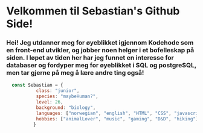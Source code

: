 <h1>Velkommen til Sebastian's Github Side!</h1>

<h3 align="left">         Hei! Jeg utdanner meg for øyeblikket igjennom Kodehode som en front-end utvikler, og jobber noen helger i et bofelleskap på siden. I løpet av tiden her har jeg funnet en interesse for databaser og fordyper meg for øyeblikket i SQL og postgreSQL, men tar gjerne på meg å lære andre ting også!</h3>

```javascript
  const Sebastian = {
           class: "junior",
           species: "maybeHuman?",
           level: 26,
           background: "biology", 
           languages: ["norwegian", "english", "HTML", "CSS", "javascript", "SQL", "react"],
           hobbies: ["animalLover", "music", "gaming", "D&D", "hiking"], 
          }
